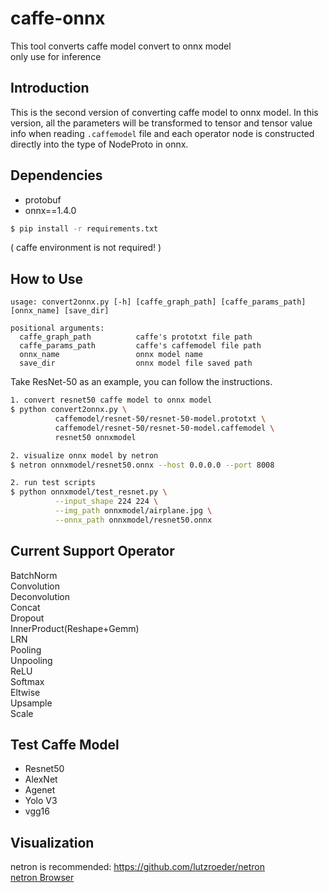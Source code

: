 # caffe-onnx
This tool converts caffe model convert to onnx model  
only use for inference

## Introduction  
This is the second version of converting caffe model to onnx model. In this version, all the parameters will be transformed to tensor and tensor value info when reading `.caffemodel` file and each operator node is constructed directly into the type of NodeProto in onnx.


## Dependencies  
- protobuf  
- onnx==1.4.0    

```bash
$ pip install -r requirements.txt
```

( caffe environment is not required! )

## How to Use  
```
usage: convert2onnx.py [-h] [caffe_graph_path] [caffe_params_path] [onnx_name] [save_dir]

positional arguments:
  caffe_graph_path          caffe's prototxt file path
  caffe_params_path         caffe's caffemodel file path
  onnx_name                 onnx model name
  save_dir                  onnx model file saved path
```  

Take ResNet-50 as an example, you can follow the instructions.
```bash
1. convert resnet50 caffe model to onnx model
$ python convert2onnx.py \
          caffemodel/resnet-50/resnet-50-model.prototxt \
          caffemodel/resnet-50/resnet-50-model.caffemodel \
          resnet50 onnxmodel

2. visualize onnx model by netron
$ netron onnxmodel/resnet50.onnx --host 0.0.0.0 --port 8008

2. run test scripts
$ python onnxmodel/test_resnet.py \
          --input_shape 224 224 \
          --img_path onnxmodel/airplane.jpg \
          --onnx_path onnxmodel/resnet50.onnx
```


## Current Support Operator  
BatchNorm  
Convolution  
Deconvolution  
Concat  
Dropout  
InnerProduct(Reshape+Gemm)  
LRN  
Pooling  
Unpooling  
ReLU  
Softmax  
Eltwise  
Upsample  
Scale  


## Test Caffe Model  
- Resnet50  
- AlexNet  
- Agenet  
- Yolo V3  
- vgg16  


## Visualization  
netron is recommended: https://github.com/lutzroeder/netron  
[netron Browser](https://lutzroeder.github.io/netron/)



